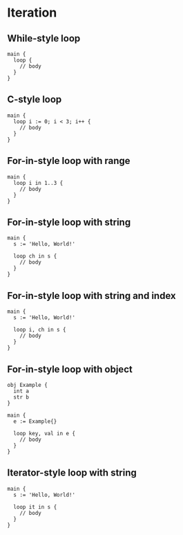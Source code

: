 # Iteration

## While-style loop
```the
main {
  loop {
    // body
  }
}
```

## C-style loop
```the
main {
  loop i := 0; i < 3; i++ {
    // body
  }
}
```

## For-in-style loop with range
```the
main {
  loop i in 1..3 {
    // body
  }
}
```

## For-in-style loop with string
```the
main {
  s := 'Hello, World!'

  loop ch in s {
    // body
  }
}
```

## For-in-style loop with string and index
```the
main {
  s := 'Hello, World!'

  loop i, ch in s {
    // body
  }
}
```

## For-in-style loop with object
```the
obj Example {
  int a
  str b
}

main {
  e := Example{}

  loop key, val in e {
    // body
  }
}
```

## Iterator-style loop with string
```the
main {
  s := 'Hello, World!'

  loop it in s {
    // body
  }
}
```
